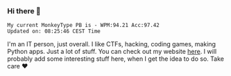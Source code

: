 ### Hi there 👋
<!-- PB START -->
```
My current MonkeyType PB is - WPM:94.21 Acc:97.42
Updated on: 08:25:46 CEST Time
```
<!-- PB END -->
I'm an IT person, just overall. I like CTFs, hacking, coding games, making Python apps. Just a lot of stuff.
You can check out my website [here](https://skill3472.github.io/).
I will probably add some interesting stuff here, when I get the idea to do so. Take care ❤️
